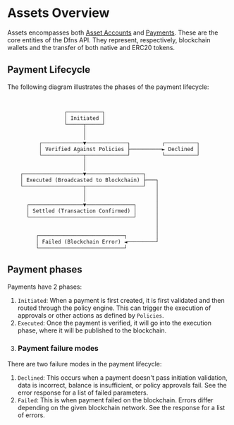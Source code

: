 # Assets Overview

Assets encompasses both [Asset Accounts](broken-reference/) and [Payments](broken-reference/). These are the core entities of the Dfns API. They represent, respectively, blockchain wallets and the transfer of both native and ERC20 tokens.

## Payment Lifecycle

The following diagram illustrates the phases of the payment lifecycle:

```
                  
                  
                  ┌───────────┐
                  │ Initiated │
                  └─────┬─────┘
                        │
                        │
          ┌─────────────▼─────────────┐          ┌──────────┐
          │ Verified Against Policies ├──────────► Declined │
          └─────────────┬─────────────┘          └──────────┘
                        │
                        │
    ┌───────────────────▼──────────────────┐
    │ Executed (Broadcasted to Blockchain) ├───┐
    └───────────────────┬──────────────────┘   │
                        │                      │
                        │                      │
      ┌─────────────────▼───────────────┐      │
      │ Settled (Transaction Confirmed) │      │
      └─────────────────────────────────┘      │
                                               │
                                               │
         ┌───────────────────────────┐         │
         │ Failed (Blockchain Error) ◄─────────┘
         └───────────────────────────┘
```

## Payment phases

Payments have 2 phases:

1. `Initiated`: When a payment is first created, it is first validated and then routed through the policy engine. This can trigger the execution of approvals or other actions as defined by `Policies`.
2. `Executed`: Once the payment is verified, it will go into the execution phase, where it will be published to the blockchain.
3. ### Payment failure modes

There are two failure modes in the payment lifecycle:

1. `Declined`: This occurs when a payment doesn't pass initiation validation, data is incorrect, balance is insufficient, or policy approvals fail. See the error response for a list of failed parameters.
2. `Failed`: This is when payment failed on the blockchain. Errors differ depending on the given blockchain network. See the response for a list of errors.
